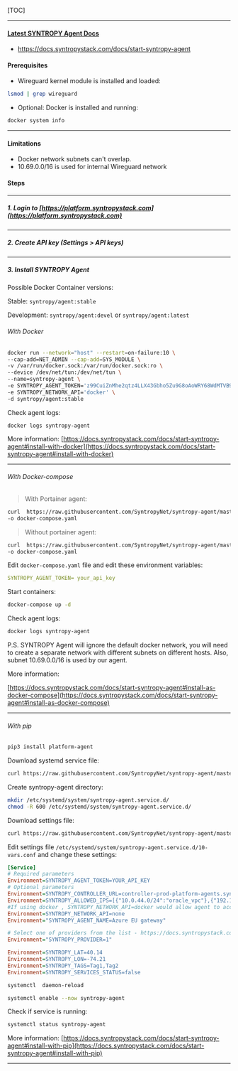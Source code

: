 [TOC]

---

#### [Latest SYNTROPY Agent Docs](https://docs.syntropystack.com/docs/start-syntropy-agent) 
- https://docs.syntropystack.com/docs/start-syntropy-agent
#### Prerequisites

* Wireguard kernel module is installed and loaded:
```bash
lsmod | grep wireguard
```

* Optional:  Docker is installed and running: 
```sh
docker system info
```
---
#### Limitations

* Docker network subnets can't overlap.
* 10.69.0.0/16 is used for internal Wireguard network

#### Steps
----
##### 1. Login to [https://platform.syntropystack.com](https://platform.syntropystack.com) 
---
##### 2. Create API key (Settings > API keys)

---

##### 3. Install SYNTROPY Agent

Possible Docker Container versions:

Stable:  ```syntropy/agent:stable```

Development:  ```syntropy/agent:devel``` or ```syntropy/agent:latest```  


###### With Docker 

```bash
docker run --network="host" --restart=on-failure:10 \ 
--cap-add=NET_ADMIN --cap-add=SYS_MODULE \
-v /var/run/docker.sock:/var/run/docker.sock:ro \
--device /dev/net/tun:/dev/net/tun \
--name=syntropy-agent \
-e SYNTROPY_AGENT_TOKEN='z99CuiZnMhe2qtz4LLX43Gbho5Zu9G8oAoWRY68WdMTVB9GzuMY2HNn667A752EA' \
-e SYNTROPY_NETWORK_API='docker' \
-d syntropy/agent:stable
```
Check agent logs:

```docker logs syntropy-agent```

More information:     [https://docs.syntropystack.com/docs/start-syntropy-agent#install-with-docker](https://docs.syntropystack.com/docs/start-syntropy-agent#install-with-docker)

---


###### With Docker-compose


> With Portainer agent:

```bash
curl  https://raw.githubusercontent.com/SyntropyNet/syntropy-agent/master/docker-compose/na-pa.yml \
-o docker-compose.yaml
```

> Without portainer agent:

```bash
curl  https://raw.githubusercontent.com/SyntropyNet/syntropy-agent/master/docker-compose/syntropy-agent.yml \
-o docker-compose.yaml
```

Edit ```docker-compose.yaml``` file and edit these environment variables:

```yaml
SYNTROPY_AGENT_TOKEN= your_api_key
```

Start containers:

```bash
docker-compose up -d
```

Check agent logs:
```bash
docker logs syntropy-agent
```

P.S. SYNTROPY Agent will ignore the default docker network, you will  need to create a separate network with different subnets on different hosts. Also, subnet 10.69.0.0/16 is used by our agent.

More information:

[https://docs.syntropystack.com/docs/start-syntropy-agent#install-as-docker-compose](https://docs.syntropystack.com/docs/start-syntropy-agent#install-as-docker-compose)

---


###### With pip 

```bash
pip3 install platform-agent
```

Download systemd service file:

```bash
curl https://raw.githubusercontent.com/SyntropyNet/syntropy-agent/master/systemd/syntropy-agent.service -o /etc/systemd/system/syntropy-agent.service
```

Create syntropy-agent directory:
```bash
mkdir /etc/systemd/system/syntropy-agent.service.d/
chmod -R 600 /etc/systemd/system/syntropy-agent.service.d/
```
Download settings file:
```bash
curl https://raw.githubusercontent.com/SyntropyNet/syntropy-agent/master/systemd/10-vars.conf -o /etc/systemd/system/syntropy-agent.service.d/10-vars.conf
```

Edit settings file ```/etc/systemd/system/syntropy-agent.service.d/10-vars.conf``` and change these settings:

```ini
[Service]
# Required parameters
Environment=SYNTROPY_AGENT_TOKEN=YOUR_API_KEY
# Optional parameters
Environment=SYNTROPY_CONTROLLER_URL=controller-prod-platform-agents.syntropystack.com
Environment=SYNTROPY_ALLOWED_IPS=[{"10.0.44.0/24":"oracle_vpc"},{"192.168.111.2/32":"internal"}]
#If using docker , SYNTROPY_NETWORK_API=docker would allow agent to access docker networks for information.
Environment=SYNTROPY_NETWORK_API=none
Environment="SYNTROPY_AGENT_NAME=Azure EU gateway"

# Select one of providers from the list - https://docs.syntropystack.com/docs/start-syntropy-agent#section-variables
Environment="SYNTROPY_PROVIDER=1"

Environment=SYNTROPY_LAT=40.14
Environment=SYNTROPY_LON=-74.21
Environment=SYNTROPY_TAGS=Tag1,Tag2
Environment=SYNTROPY_SERVICES_STATUS=false
```

```bash
systemctl  daemon-reload
```

```bash
systemctl enable --now syntropy-agent
```

Check if service is running:
```bash
systemctl status syntropy-agent
```

More information: [https://docs.syntropystack.com/docs/start-syntropy-agent#install-with-pip](https://docs.syntropystack.com/docs/start-syntropy-agent#install-with-pip)

---
